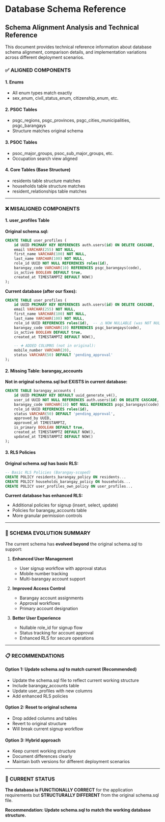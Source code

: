 # Database Schema Reference

## Schema Alignment Analysis and Technical Reference

This document provides technical reference information about database schema alignment, comparison details, and implementation variations across different deployment scenarios.

### ✅ **ALIGNED COMPONENTS**

#### **1. Enums**

- All enum types match exactly
- sex_enum, civil_status_enum, citizenship_enum, etc.

#### **2. PSGC Tables**

- psgc_regions, psgc_provinces, psgc_cities_municipalities, psgc_barangays
- Structure matches original schema

#### **3. PSOC Tables**

- psoc_major_groups, psoc_sub_major_groups, etc.
- Occupation search view aligned

#### **4. Core Tables (Base Structure)**

- residents table structure matches
- households table structure matches
- resident_relationships table matches

---

### ❌ **MISALIGNED COMPONENTS**

#### **1. user_profiles Table**

**Original schema.sql:**

```sql
CREATE TABLE user_profiles (
    id UUID PRIMARY KEY REFERENCES auth.users(id) ON DELETE CASCADE,
    email VARCHAR(255) NOT NULL,
    first_name VARCHAR(100) NOT NULL,
    last_name VARCHAR(100) NOT NULL,
    role_id UUID NOT NULL REFERENCES roles(id),
    barangay_code VARCHAR(10) REFERENCES psgc_barangays(code),
    is_active BOOLEAN DEFAULT true,
    created_at TIMESTAMPTZ DEFAULT NOW()
);
```

**Current database (after our fixes):**

```sql
CREATE TABLE user_profiles (
    id UUID PRIMARY KEY REFERENCES auth.users(id) ON DELETE CASCADE,
    email VARCHAR(255) NOT NULL,
    first_name VARCHAR(100) NOT NULL,
    last_name VARCHAR(100) NOT NULL,
    role_id UUID REFERENCES roles(id),  -- ⚠️ NOW NULLABLE (was NOT NULL)
    barangay_code VARCHAR(10) REFERENCES psgc_barangays(code),
    is_active BOOLEAN DEFAULT true,
    created_at TIMESTAMPTZ DEFAULT NOW(),

    -- ➕ ADDED COLUMNS (not in original):
    mobile_number VARCHAR(20),
    status VARCHAR(50) DEFAULT 'pending_approval'
);
```

#### **2. Missing Table: barangay_accounts**

**Not in original schema.sql but EXISTS in current database:**

```sql
CREATE TABLE barangay_accounts (
    id UUID PRIMARY KEY DEFAULT uuid_generate_v4(),
    user_id UUID NOT NULL REFERENCES auth.users(id) ON DELETE CASCADE,
    barangay_code VARCHAR(10) NOT NULL REFERENCES psgc_barangays(code),
    role_id UUID REFERENCES roles(id),
    status VARCHAR(50) DEFAULT 'pending_approval',
    approved_by UUID,
    approved_at TIMESTAMPTZ,
    is_primary BOOLEAN DEFAULT true,
    created_at TIMESTAMPTZ DEFAULT NOW(),
    updated_at TIMESTAMPTZ DEFAULT NOW()
);
```

#### **3. RLS Policies**

**Original schema.sql has basic RLS:**

```sql
-- Basic RLS Policies (Barangay-scoped)
CREATE POLICY residents_barangay_policy ON residents...
CREATE POLICY households_barangay_policy ON households...
CREATE POLICY user_profiles_own_policy ON user_profiles...
```

**Current database has enhanced RLS:**

- Additional policies for signup (insert, select, update)
- Policies for barangay_accounts table
- More granular permission controls

---

### 🔄 **SCHEMA EVOLUTION SUMMARY**

The current schema has **evolved beyond** the original schema.sql to support:

1. **Enhanced User Management**
   - User signup workflow with approval status
   - Mobile number tracking
   - Multi-barangay account support

2. **Improved Access Control**
   - Barangay account assignments
   - Approval workflows
   - Primary account designation

3. **Better User Experience**
   - Nullable role_id for signup flow
   - Status tracking for account approval
   - Enhanced RLS for secure operations

---

### 📋 **RECOMMENDATIONS**

#### **Option 1: Update schema.sql to match current (Recommended)**

- Update the schema.sql file to reflect current working structure
- Include barangay_accounts table
- Update user_profiles with new columns
- Add enhanced RLS policies

#### **Option 2: Reset to original schema**

- Drop added columns and tables
- Revert to original structure
- Will break current signup workflow

#### **Option 3: Hybrid approach**

- Keep current working structure
- Document differences clearly
- Maintain both versions for different deployment scenarios

---

### 🎯 **CURRENT STATUS**

**The database is FUNCTIONALLY CORRECT** for the application requirements but **STRUCTURALLY DIFFERENT** from the original schema.sql file.

**Recommendation: Update schema.sql to match the working database structure.**
